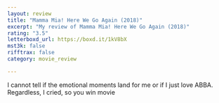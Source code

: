 ```yaml
---
layout: review
title: "Mamma Mia! Here We Go Again (2018)"
excerpt: "My review of Mamma Mia! Here We Go Again (2018)"
rating: "3.5"
letterboxd_url: https://boxd.it/1kV8bX
mst3k: false
rifftrax: false
category: movie_review

---
```


I cannot tell if the emotional moments land for me or if I just love ABBA. Regardless, I cried, so you win movie